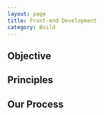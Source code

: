 ```yaml
---
layout: page
title: Front-end Development
category: Build
---
```



## Objective

## Principles

## Our Process 
